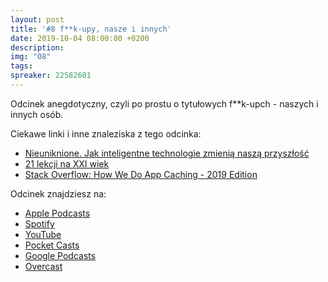 ```yaml
---
layout: post
title: '#8 f**k-upy, nasze i innych'
date: 2019-10-04 08:00:00 +0200
description: 
img: "08"
tags: 
spreaker: 22582601
---
```

Odcinek anegdotyczny, czyli po prostu o tytułowych f**k-upch - naszych i innych osób.

Ciekawe linki i inne znaleziska z tego odcinka:

- [Nieuniknione. Jak inteligentne technologie zmienią naszą przyszłość](http://lubimyczytac.pl/ksiazka/4806293/nieuniknione-jak-inteligentne-technologie-zmienia-nasza-przyszlosc)
- [21 lekcji na XXI wiek](http://lubimyczytac.pl/ksiazka/4858281/21-lekcji-na-xxi-wiek)
- [Stack Overflow: How We Do App Caching - 2019 Edition](https://nickcraver.com/blog/2019/08/06/stack-overflow-how-we-do-app-caching/)

Odcinek znajdziesz na:

- [Apple Podcasts](https://podcasts.apple.com/pl/podcast/f-k-upy-nasze-i-innych/id1477067604?i=1000452234351&l=pl)
- [Spotify](https://open.spotify.com/episode/3fHCc3M41UbM23DIJt0fvc)
- [YouTube](https://youtu.be/2Yt3-9lT7Hw)
- [Pocket Casts](https://pca.st/16k1)
- [Google Podcasts](https://podcasts.google.com/?feed=aHR0cHM6Ly9hbmNob3IuZm0vcy84NzIwMTBjL3BvZGNhc3QvcnNz&episode=MzVlZWFhN2MtNDFlNC03MjgyLTZiOGUtMmYxZjZmMjI5YzZl)
- [Overcast](https://overcast.fm/+TnubFzBtc)
